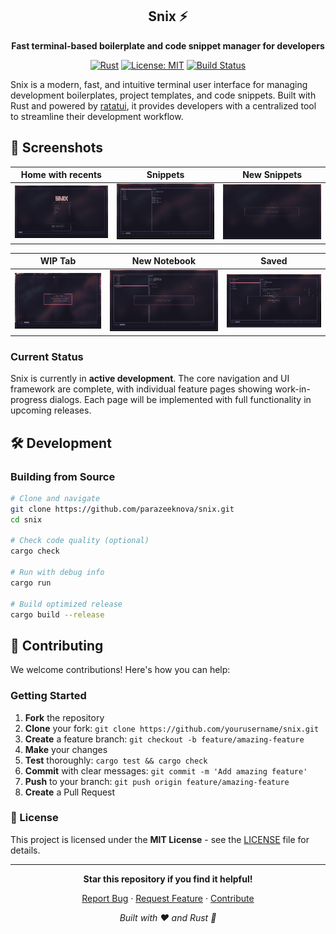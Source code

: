 <div align="center">

 ## Snix ⚡
 **Fast terminal-based boilerplate and code snippet manager for developers**
</div>

<div align="center">
  
[![Rust](https://img.shields.io/badge/rust-1.70+-orange.svg)](https://www.rust-lang.org/)
[![License: MIT](https://img.shields.io/badge/License-MIT-blue.svg)](LICENSE)
[![Build Status](https://img.shields.io/badge/build-passing-brightgreen.svg)](#)

</div>

Snix is a modern, fast, and intuitive terminal user interface for managing development boilerplates, project templates, and code snippets. Built with Rust and powered by [ratatui](https://github.com/ratatui-org/ratatui), it provides developers with a centralized tool to streamline their development workflow.

## 🎨 Screenshots

| Home with recents | Snippets | New Snippets |
|:-:|:-:|:-:|
| ![home](./assets/home.png) | ![snippets](./assets/notebook.png) | ![new_snippet](./assets/new_snippet.png)

| WIP Tab | New Notebook | Saved |
|:-:|:-:|:-:|
| ![wip](./assets/wip.png) | ![new_notebook](./assets/new_notebook.png) | ![saved](./assets/saved.png)

### Current Status

Snix is currently in **active development**. The core navigation and UI framework are complete, with individual feature pages showing work-in-progress dialogs. Each page will be implemented with full functionality in upcoming releases.

## 🛠️ Development
### Building from Source

```bash
# Clone and navigate
git clone https://github.com/parazeeknova/snix.git
cd snix

# Check code quality (optional)
cargo check

# Run with debug info
cargo run

# Build optimized release
cargo build --release
```

## 🤝 Contributing

We welcome contributions! Here's how you can help:

### Getting Started

1. **Fork** the repository
2. **Clone** your fork: `git clone https://github.com/yourusername/snix.git`
3. **Create** a feature branch: `git checkout -b feature/amazing-feature`
4. **Make** your changes
5. **Test** thoroughly: `cargo test && cargo check`
6. **Commit** with clear messages: `git commit -m 'Add amazing feature'`
7. **Push** to your branch: `git push origin feature/amazing-feature`
8. **Create** a Pull Request

### 📝 License

This project is licensed under the **MIT License** - see the [LICENSE](LICENSE) file for details.

---

<div align="center">

**Star this repository if you find it helpful!**

[Report Bug](https://github.com/parazeeknova/snix/issues) · [Request Feature](https://github.com/parazeeknova/snix/issues) · [Contribute](CONTRIBUTING.md)

*Built with ❤️ and Rust 🦀*

</div>
